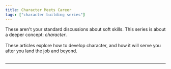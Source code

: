 ```yaml
---
title: Character Meets Career
tags: ["character building series"]
---
```


These aren't your standard discussions about soft skills. This series is about a deeper concept: *character*. <br> <br>
These articles explore how to develop character, and how it will serve you after you land the job and beyond.<br> <br>

<!--more-->

---